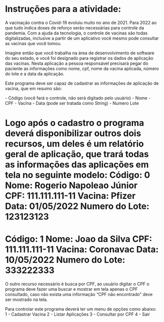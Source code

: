 # Instruções para a atividade:



A vacinação contra o Covid-19 evoluiu muito no ano de 2021. Para 2022 ao que tudo indica doses de reforço serão necessárias para controle da pandemia. Com a ajuda da tecnologia, o controle de vacinas são todas digitalizadas, inclusive a partir de um aplicativo você mesmo pode consultar as vacinas que você tomou.

Imagine então que você trabalha na área de desenvolvimento de software do seu estado, e você foi designado para registrar os dados de aplicação das vacinas. Nesta aplicação a pessoa responsável precisará pegar do paciente as informações como nome, cpf, nome da vacina aplicada, número do lote e a data da aplicação.

Este programa deve ser capaz de cadastrar as informações de aplicação de vacina, que em resumo são:

   \- Código (você fará o controle, não será digitado pelo usuário)
   \- Nome
   \- CPF
   \- Vacina
   \- Data (pode ser tratada como String)
   \- Numero Lote

Logo após o cadastro o programa deverá disponibilizar outros dois recursos, um deles é um relatório geral de aplicação, que trará todas as informações das aplicações em tela no seguinte modelo:
   Código: 0
   Nome: Rogerio Napoleao Júnior
   CPF: 111.111.111-11
   Vacina: Pfizer
   Data: 01/05/2022
   Numero do Lote: 123123123
   ==================================
   Código: 1
   Nome: Joao da Silva
   CPF: 111.111.111-11
   Vacina: Coronavac
   Data: 10/05/2022
   Numero do Lote: 333222333
   ==================================

O outro recurso necessário é busca por CPF, ao usuário digitar o CPF o programa deve fazer uma buscar e mostrar em tela apenas o CPF consultado, caso não exista uma informação “CPF não encontrado” deve ser mostrado na tela.

Para controlar este programa deverá ter um menu de opções como abaixo:
   1 - Cadastrar Vacina
   2 - Listar Aplicações
   3 - Consultar por CPF
   4 - Sair
